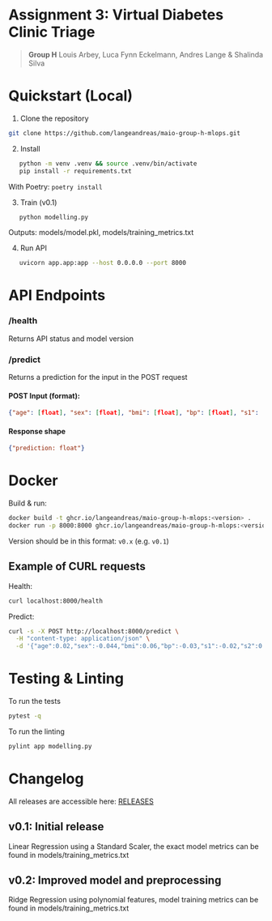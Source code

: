 # Assignment 3: **Virtual Diabetes Clinic Triage**
> **Group H** Louis Arbey, Luca Fynn Eckelmann, Andres Lange & Shalinda Silva

# Quickstart (Local)

1. Clone the repository

```bash
git clone https://github.com/langeandreas/maio-group-h-mlops.git
```

2. Install
```bash
   python -m venv .venv && source .venv/bin/activate
   pip install -r requirements.txt
```

With Poetry: ```poetry install```

3. Train (v0.1)
```bash
   python modelling.py
```
Outputs: models/model.pkl, models/training_metrics.txt

4. Run API
```bash
   uvicorn app.app:app --host 0.0.0.0 --port 8000
```

# API Endpoints
### /health
Returns API status and model version

### /predict
Returns a prediction for the input in the POST request

#### POST Input (format):
```json
{"age": [float], "sex": [float], "bmi": [float], "bp": [float], "s1": [float], "s2": [float], "s3": [float], "s4": [float], "s5": [float], "s6": [float]}
```

#### Response shape
```json
{"prediction: float"}
```

# Docker
Build & run:
```bash
docker build -t ghcr.io/langeandreas/maio-group-h-mlops:<version> .
docker run -p 8000:8000 ghcr.io/langeandreas/maio-group-h-mlops:<version>
```
Version should be in this format: ```v0.x``` (e.g. ```v0.1```)

## Example of CURL requests
Health:
```bash
curl localhost:8000/health
```
Predict:
```bash
curl -s -X POST http://localhost:8000/predict \
  -H "content-type: application/json" \
  -d '{"age":0.02,"sex":-0.044,"bmi":0.06,"bp":-0.03,"s1":-0.02,"s2":0.03,"s3":-0.02,"s4":0.02,"s5":0.02,"s6":-0.001}'
```

# Testing & Linting
To run the tests
```bash
pytest -q
```
To run the linting
```bash
pylint app modelling.py
```

# Changelog
All releases are accessible here: [RELEASES](https://github.com/langeandreas/maio-group-h-mlops/releases)

## v0.1: Initial release
Linear Regression using a Standard Scaler, the exact model metrics can be found in models/training_metrics.txt


## v0.2: Improved model and preprocessing
Ridge Regression using polynomial features, model training metrics can be found in models/training_metrics.txt
